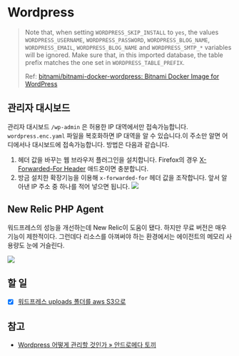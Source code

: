 # Wordpress

> Note that, when setting `WORDPRESS_SKIP_INSTALL` to `yes`, the values `WORDPRESS_USERNAME`, `WORDPRESS_PASSWORD`, `WORDPRESS_BLOG_NAME`, `WORDPRESS_EMAIL`, `WORDPRESS_BLOG_NAME` and `WORDPRESS_SMTP_*` variables will be ignored. Make sure that, in this imported database, the table prefix matches the one set in `WORDPRESS_TABLE_PREFIX`.
>
> Ref: [bitnami/bitnami-docker-wordpress: Bitnami Docker Image for WordPress](https://github.com/bitnami/bitnami-docker-wordpress)

## 관리자 대시보드

관리자 대시보드 `/wp-admin` 은 허용한 IP 대역에서만 접속가능합니다. `wordpress.enc.yaml` 파일을 복호화하면 IP 대역을 알 수 있습니다.이 주소만 알면 어디에서나 대시보드에 접속가능합니다. 방법은 다음과 같습니다.

1. 헤더 값을 바꾸는 웹 브라우저 플러그인을 설치합니다. Firefox의 경우 [X-Forwarded-For Header](https://addons.mozilla.org/en-US/firefox/addon/x-forwarded-for-injector) 애드온이면 충분합니다.
2. 방금 설치한 확장기능을 이용해 `x-forwarded-for` 헤더 값을 조작합니다. 앞서 알아낸 IP 주소 중 하나를 적어 넣으면 됩니다.
  ![](docs/images/X-Forwarded-For.png)


## New Relic PHP Agent

워드프레스의 성능을 개선하는데 New Relic이 도움이 됐다. 하지만 무료 버전은 매우 기능이 제한적이다. 그런데다 리소스를 아껴써야 하는 환경에서는 에이전트의 메모리 사용량도 눈에 거슬린다.

![](docs/images/newrelic.png)

## 할 일

- [x] [워드프레스 uploads 폴더를 aws S3으로](https://eastsocial.co.kr/archives/5521)

## 참고

- [Wordpress 어떻게 관리할 것인가 » 안드로메다 토끼](https://andromedarabbit.net/wordpress-%ec%96%b4%eb%96%bb%ea%b2%8c-%ea%b4%80%eb%a6%ac%ed%95%a0-%ea%b2%83%ec%9d%b8%ea%b0%80/)
